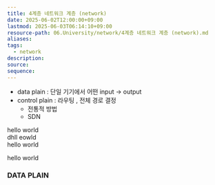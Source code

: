 ```yaml
---
title: 4계층 네트워크 계층 (network)
date: 2025-06-02T12:00:00+09:00
lastmod: 2025-06-03T06:14:10+09:00
resource-path: 06.University/network/4계층 네트워크 계층 (network).md
aliases: 
tags:
  - network
description: 
source: 
sequence: 
---
```

- data plain : 단일 기기에서 어떤 input -> output 
- control plain : 라우팅 , 전체 경로 결정
	- 전통적 방법
	- SDN
  
  
  
  
hello world  
dhll eowld  
hello world  


  hello world

### DATA PLAIN